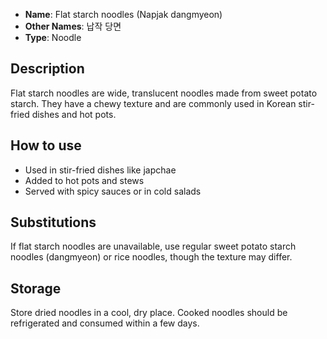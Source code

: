 - **Name**: Flat starch noodles (Napjak dangmyeon)
- **Other Names**: 납작 당면
- **Type**: Noodle

## Description

Flat starch noodles are wide, translucent noodles made from sweet potato starch. They have a chewy texture and are commonly used in Korean stir-fried dishes and hot pots.

## How to use

- Used in stir-fried dishes like japchae
- Added to hot pots and stews
- Served with spicy sauces or in cold salads

## Substitutions

If flat starch noodles are unavailable, use regular sweet potato starch noodles (dangmyeon) or rice noodles, though the texture may differ.

## Storage

Store dried noodles in a cool, dry place. Cooked noodles should be refrigerated and consumed within a few days. 